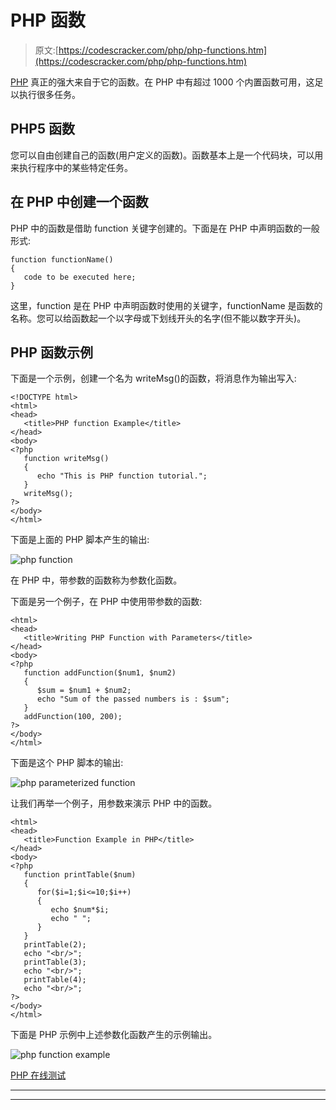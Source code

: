 # PHP 函数

> 原文:[https://codescracker.com/php/php-functions.htm](https://codescracker.com/php/php-functions.htm)

[PHP](/php/index.htm) 真正的强大来自于它的函数。在 PHP 中有超过 1000 个内置函数可用，这足以执行很多任务。

## PHP5 函数

您可以自由创建自己的函数(用户定义的函数)。函数基本上是一个代码块，可以用来执行程序中的某些特定任务。

## 在 PHP 中创建一个函数

PHP 中的函数是借助 function 关键字创建的。下面是在 PHP 中声明函数的一般形式:

```
function functionName()
{
   code to be executed here;
}
```

这里，function 是在 PHP 中声明函数时使用的关键字，functionName 是函数的名称。您可以给函数起一个以字母或下划线开头的名字(但不能以数字开头)。

## PHP 函数示例

下面是一个示例，创建一个名为 writeMsg()的函数，将消息作为输出写入:

```
<!DOCTYPE html>
<html>
<head>
   <title>PHP function Example</title>
</head>
<body>
<?php
   function writeMsg()
   {
      echo "This is PHP function tutorial.";
   }
   writeMsg();
?>
</body>
</html>
```

下面是上面的 PHP 脚本产生的输出:

![php function](../Images/1991b786cd75fb9fda88906b0ae7152b.png)

在 PHP 中，带参数的函数称为参数化函数。

下面是另一个例子，在 PHP 中使用带参数的函数:

```
<html>
<head>
   <title>Writing PHP Function with Parameters</title>
</head>
<body>
<?php
   function addFunction($num1, $num2)
   {
      $sum = $num1 + $num2;
      echo "Sum of the passed numbers is : $sum";
   }
   addFunction(100, 200);
?>
</body>
</html>
```

下面是这个 PHP 脚本的输出:

![php parameterized function](../Images/a769ed1b230bb50c13476c473d5add53.png)

让我们再举一个例子，用参数来演示 PHP 中的函数。

```
<html>
<head>
   <title>Function Example in PHP</title>
</head>
<body>
<?php
   function printTable($num)
   {
      for($i=1;$i<=10;$i++)
      {
         echo $num*$i;
         echo " ";
      }
   }
   printTable(2);
   echo "<br/>";
   printTable(3);
   echo "<br/>";
   printTable(4);
   echo "<br/>";
?>
</body>
</html>
```

下面是 PHP 示例中上述参数化函数产生的示例输出。

![php function example](../Images/624f5dc920bf0fa2d415fb3a8102a4a3.png)

[PHP 在线测试](/exam/showtest.php?subid=8)

* * *

* * *